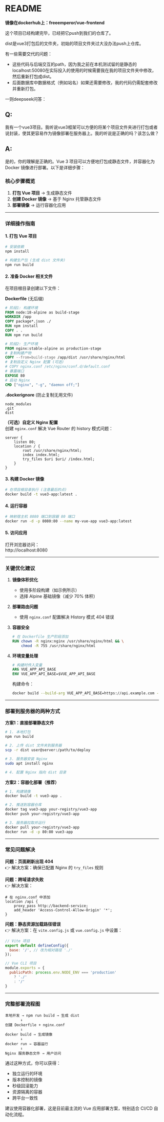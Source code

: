 # README

**镜像在dockerhub上：freeemperor/vue-frontend**

这个项目已经构建完毕，已经把它push到我们的仓库了。

dist是vue3打包后的文件夹，初始的项目文件夹过大没办法push上仓库。

有一些需要交代的问题：

- 这些代码与后端交互的path，因为我之前在本机测试留的是静态的localhost:50080在实际投入的使用的时候需要我在我的项目文件夹中修改，然后重新打包成dist。
- 后面数据库中数据格式（例如站名）如果还需要修改，我的代码仍需配套修改并重新打包。



一则deepseek问答：

## Q:

我有一个vue3项目。我听说vue3框架可以方便的将某个项目文件夹进行打包或者说封装，使其更容易作为镜像部署在服务器上。我的听说是正确的吗？该怎么做？

## A:

是的，你的理解是正确的。Vue 3 项目可以方便地打包成静态文件，并容器化为 Docker 镜像进行部署。以下是详细步骤：

### 核心步骤概览
1. **打包 Vue 项目** → 生成静态文件
2. **创建 Docker 镜像** → 基于 Nginx 托管静态文件
3. **部署镜像** → 运行容器化应用

---

### 详细操作指南

#### 1. 打包 Vue 项目
```bash
# 安装依赖
npm install

# 构建生产包 (生成 dist 文件夹)
npm run build
```

#### 2. 准备 Docker 相关文件
在项目根目录创建以下文件：

**Dockerfile** (无后缀)
```dockerfile
# 阶段1: 构建环境
FROM node:18-alpine as build-stage
WORKDIR /app
COPY package*.json ./
RUN npm install
COPY . .
RUN npm run build

# 阶段2: 生产环境
FROM nginx:stable-alpine as production-stage
# 复制构建产物
COPY --from=build-stage /app/dist /usr/share/nginx/html
# 复制自定义 Nginx 配置 (可选)
# COPY nginx.conf /etc/nginx/conf.d/default.conf
# 暴露端口
EXPOSE 80
# 启动 Nginx
CMD ["nginx", "-g", "daemon off;"]
```

**.dockerignore** (防止复制无用文件)
```gitignore
node_modules
.git
dist
```

**（可选）自定义 Nginx 配置**  
创建 `nginx.conf` 解决 Vue Router 的 history 模式问题：
```nginx
server {
    listen 80;
    location / {
        root /usr/share/nginx/html;
        index index.html;
        try_files $uri $uri/ /index.html;
    }
}
```

#### 3. 构建 Docker 镜像
```bash
# 在项目根目录执行 (注意最后的点)
docker build -t vue3-app:latest .
```

#### 4. 运行容器
```bash
# 映射宿主机 8080 端口到容器 80 端口
docker run -d -p 8080:80 --name my-vue-app vue3-app:latest
```

#### 5. 访问应用
打开浏览器访问：  
http://localhost:8080

---

### 关键优化建议

1. **镜像体积优化**
   - 使用多阶段构建（如示例所示）
   - 选择 Alpine 基础镜像（减少 70% 体积）

2. **部署路由问题**
   - 使用 `nginx.conf` 配置解决 History 模式 404 错误

3. **容器安全**
   ```dockerfile
   # 在 Dockerfile 生产阶段添加
   RUN chown -R nginx:nginx /usr/share/nginx/html && \
       chmod -R 755 /usr/share/nginx/html
   ```

4. **环境变量处理**
   ```dockerfile
   # 构建时传入变量
   ARG VUE_APP_API_BASE
   ENV VUE_APP_API_BASE=$VUE_APP_API_BASE
   ```
   构建命令：
   ```bash
   docker build --build-arg VUE_APP_API_BASE=https://api.example.com -t vue3-app .
   ```

---

### 部署到服务器的两种方式

**方案1：直接部署静态文件**
```bash
# 1. 本地打包
npm run build

# 2. 上传 dist 文件夹到服务器
scp -r dist user@server:/path/to/deploy

# 3. 服务器安装 Nginx
sudo apt install nginx

# 4. 配置 Nginx 指向 dist 目录
```

**方案2：容器化部署（推荐）**
```bash
# 1. 构建镜像
docker build -t vue3-app .

# 2. 推送到容器仓库
docker tag vue3-app your-registry/vue3-app
docker push your-registry/vue3-app

# 3. 服务器拉取并运行
docker pull your-registry/vue3-app
docker run -d -p 80:80 vue3-app
```

---

### 常见问题解决

**问题：页面刷新出现 404**  
👉 解决方案：确保已配置 Nginx 的 `try_files` 规则

**问题：跨域请求失败**  
👉 解决方案：
```nginx
# 在 nginx.conf 中添加
location /api {
    proxy_pass http://backend-service;
    add_header 'Access-Control-Allow-Origin' '*';
}
```

**问题：静态资源加载路径错误**  
👉 解决方案：在 `vite.config.js` 或 `vue.config.js` 中设置：
```js
// Vite 项目
export default defineConfig({
  base: '/', // 改为相对路径 './'
});

// Vue CLI 项目
module.exports = {
  publicPath: process.env.NODE_ENV === 'production'
    ? './'
    : '/'
}
```

---

### 完整部署流程图
```
本地开发 → npm run build → 生成 dist
       ↓
创建 Dockerfile + nginx.conf
       ↓
docker build → 生成镜像
       ↓
docker run → 容器运行
       ↓
Nginx 服务静态文件 → 用户访问
```

通过这种方式，你可以获得：
- 独立运行的环境
- 版本控制的镜像
- 秒级回滚能力
- 资源隔离的容器
- 跨平台一致性

建议使用容器化部署，这是目前最主流的 Vue 应用部署方案，特别适合 CI/CD 自动化流程。
